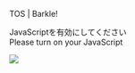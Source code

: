 TOS | Barkle!

JavaScriptを有効にしてください  
Please turn on your JavaScript

![](/static-assets/splash.png?1731697071685)